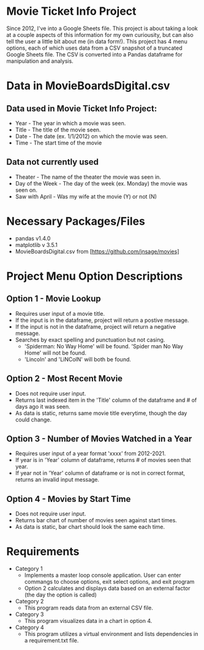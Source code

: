 # Movie Ticket Info Project

 Since 2012, I've into a Google Sheets file. This project is about taking a look at a couple aspects of this information for my own curiousity, but can also tell the user a little bit about me (in data form!). This project has 4 menu options, each of which uses data from a CSV snapshot of a truncated Google Sheets file. The CSV is converted into a Pandas dataframe for manipulation and analysis. 
 

# Data in MovieBoardsDigital.csv 
## Data used in Movie Ticket Info Project:
- Year - The year in which a movie was seen. 
- Title - The title of the movie seen.
- Date - The date (ex. 1/1/2012) on which the movie was seen.
- Time - The start time of the movie

## Data not currently used
- Theater - The name of the theater the movie was seen in.
- Day of the Week - The day of the week (ex. Monday) the movie was seen on.
- Saw with April - Was my wife at the movie (Y) or not (N)

# Necessary Packages/Files
- pandas v1.4.0
- matplotlib v 3.5.1
- MovieBoardsDigital.csv from [https://github.com/jnsage/movies]
 

# Project Menu Option Descriptions
## Option 1 - Movie Lookup
- Requires user input of a movie title. 
- If the input is in the dataframe, project will return a postive message.
- If the input is not in the dataframe, project will return a negative message.
- Searches by exact spelling and punctuation but not casing.
    - 'Spiderman: No Way Home' will be found. 'Spider man No Way Home' will not be found.
    - 'Lincoln' and 'LiNColN' will both be found.

## Option 2 - Most Recent Movie
- Does not require user input.
- Returns last indexed item in the 'Title' column of the dataframe and # of days ago it was seen.
- As data is static, returns same movie title everytime, though the day could change.

## Option 3 - Number of Movies Watched in a Year
- Requires user input of a year format 'xxxx' from 2012-2021.
- If year is in 'Year' column of dataframe, returns # of movies seen that year.
- If year not in 'Year' column of dataframe or is not in correct format, returns an invalid input message.

## Option 4 - Movies by Start Time
- Does not require user input.
- Returns bar chart of number of movies seen against start times.
- As data is static, bar chart should look the same each time.

# Requirements
- Category 1
    - Implements a master loop console application. User can enter commangs to choose options, exit select options, and exit program
    - Option 2 calculates and displays data based on an external factor (the day the option is called)
- Category 2
    - This program reads data from an external CSV file.
- Category 3
    - This program visualizes data in a chart in option 4.
- Category 4
    - This program utilizes a virtual environment and lists dependencies in a requirement.txt file.



